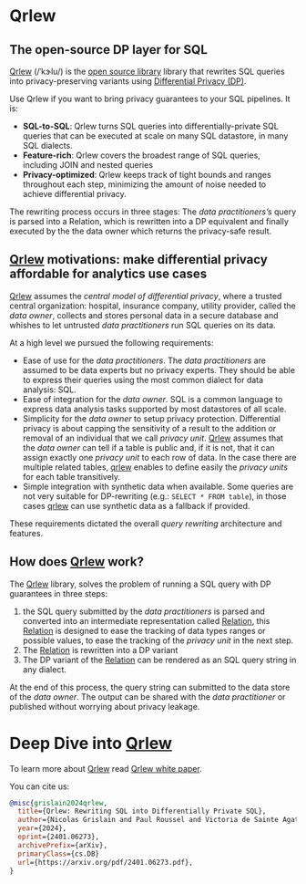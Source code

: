 # Qrlew

## The open-source DP layer for SQL

[Qrlew](https://qrlew.github.io/) (/ˈkɝlu/) is the [open source library](https://github.com/Qrlew) library that rewrites SQL queries into privacy-preserving variants using [Differential Privacy (DP)](https://en.wikipedia.org/wiki/Differential_privacy).

Use Qrlew if you want to bring privacy guarantees to your SQL pipelines. It is:
- **SQL-to-SQL**: Qrlew turns SQL queries into differentially-private SQL queries that can be executed at scale on many SQL datastore, in many SQL dialects.
- **Feature-rich**: Qrlew covers the broadest range of SQL queries, including JOIN and nested queries
- **Privacy-optimized**: Qrlew keeps track of tight bounds and ranges throughout each step, minimizing the amount of noise needed to achieve differential privacy.

The rewriting process occurs in three stages: The *data practitioners’s* query is parsed
into a Relation, which is rewritten into a DP equivalent and finally executed by the the data
owner which returns the privacy-safe result.

## [Qrlew](https://qrlew.github.io/) motivations: make differential privacy affordable for analytics use cases

[Qrlew](https://qrlew.github.io/) assumes the *central model of differential privacy*, where a trusted central organization: hospital, insurance company, utility provider, called the *data owner*, collects and stores personal data in a secure database and whishes to let untrusted *data practitioners* run SQL queries on its data.

At a high level we pursued the following requirements:

* Ease of use for the *data practitioners*. The *data practitioners* are assumed to be data experts but no privacy experts. They should be able to express their queries using the most common dialect for data analysis: SQL.
* Ease of integration for the *data owner*. SQL is a common language to express data analysis tasks supported by most datastores of all scale.
* Simplicity for the *data owner* to setup privacy protection. Differential privacy is about capping the sensitivity of a result to the addition or removal of an individual that we call *privacy unit*. [Qrlew](https://qrlew.github.io/) assumes that the *data owner* can tell if a table is public and, if it is not, that it can assign exactly one *privacy unit* to each row of data. In the case there are multiple related tables, [qrlew](https://qrlew.github.io/) enables to define easily the *privacy units* for each table transitively.
* Simple integration with synthetic data when available. Some queries are not very suitable for DP-rewriting (e.g.: `SELECT * FROM table`), in those cases [qrlew](https://qrlew.github.io/) can use synthetic data as a fallback if provided.

These requirements dictated the overall *query rewriting* architecture and features.

## How does [Qrlew](https://qrlew.github.io/) work?

The [Qrlew](https://qrlew.github.io/) library, solves the problem of running a SQL query with DP guarantees in three steps:
1. the SQL query submitted by the *data practitioners* is parsed and converted into an intermediate representation called [Relation](https://en.wikipedia.org/wiki/Relation_(database)), this [Relation](https://en.wikipedia.org/wiki/Relation_(database)) is designed to ease the tracking of data types ranges or possible values, to ease the tracking of the *privacy unit* in the next step. 
2. The [Relation](https://en.wikipedia.org/wiki/Relation_(database)) is rewritten into a DP variant
3. The DP variant of the [Relation](https://en.wikipedia.org/wiki/Relation_(database)) can be rendered as an SQL query string in any dialect.

At the end of this process, the query string can submitted to the data store of the *data owner*. The output can be shared with the *data practitioner* or published without worrying about privacy leakage.

# Deep Dive into [Qrlew](https://qrlew.github.io/)

To learn more about [Qrlew](https://qrlew.github.io/) read [Qrlew white paper](https://arxiv.org/pdf/2401.06273.pdf).

You can cite us:
```bibtex
@misc{grislain2024qrlew,
  title={Qrlew: Rewriting SQL into Differentially Private SQL}, 
  author={Nicolas Grislain and Paul Roussel and Victoria de Sainte Agathe},
  year={2024},
  eprint={2401.06273},
  archivePrefix={arXiv},
  primaryClass={cs.DB}
  url={https://arxiv.org/pdf/2401.06273.pdf},
}
```
